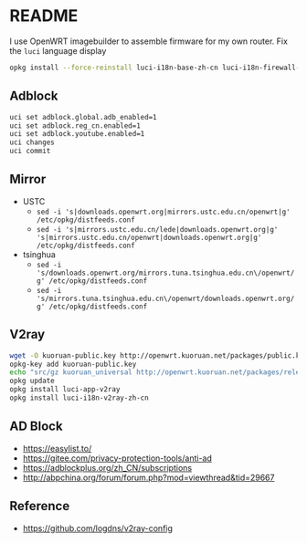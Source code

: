 # README

I use OpenWRT imagebuilder to assemble firmware for my own router. Fix the `luci` language display

```bash
opkg install --force-reinstall luci-i18n-base-zh-cn luci-i18n-firewall-zh-cn luci-i18n-opkg-zh-cn
```

## Adblock

```bash
uci set adblock.global.adb_enabled=1
uci set adblock.reg_cn.enabled=1
uci set adblock.youtube.enabled=1
uci changes
uci commit
```

## Mirror

- USTC
  - `sed -i 's|downloads.openwrt.org|mirrors.ustc.edu.cn/openwrt|g' /etc/opkg/distfeeds.conf`
  - `sed -i 's|mirrors.ustc.edu.cn/lede|downloads.openwrt.org|g' 's|mirrors.ustc.edu.cn/openwrt|downloads.openwrt.org|g' /etc/opkg/distfeeds.conf`
- tsinghua
  - `sed -i 's/downloads.openwrt.org/mirrors.tuna.tsinghua.edu.cn\/openwrt/g' /etc/opkg/distfeeds.conf`
  - `sed -i 's/mirrors.tuna.tsinghua.edu.cn\/openwrt/downloads.openwrt.org/g' /etc/opkg/distfeeds.conf`

## V2ray

```bash
wget -O kuoruan-public.key http://openwrt.kuoruan.net/packages/public.key
opkg-key add kuoruan-public.key
echo "src/gz kuoruan_universal http://openwrt.kuoruan.net/packages/releases/all" >> /etc/opkg/customfeeds.conf
opkg update
opkg install luci-app-v2ray
opkg install luci-i18n-v2ray-zh-cn
```

## AD Block

- <https://easylist.to/>
- <https://gitee.com/privacy-protection-tools/anti-ad>
- <https://adblockplus.org/zh_CN/subscriptions>
- <http://abpchina.org/forum/forum.php?mod=viewthread&tid=29667>

## Reference

- <https://github.com/logdns/v2ray-config>
